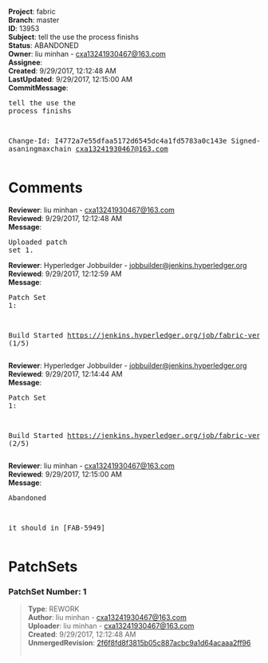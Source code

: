 <strong>Project</strong>: fabric<br><strong>Branch</strong>: master<br><strong>ID</strong>: 13953<br><strong>Subject</strong>: tell the use the process finishs<br><strong>Status</strong>: ABANDONED<br><strong>Owner</strong>: liu minhan - cxa13241930467@163.com<br><strong>Assignee</strong>:<br><strong>Created</strong>: 9/29/2017, 12:12:48 AM<br><strong>LastUpdated</strong>: 9/29/2017, 12:15:00 AM<br><strong>CommitMessage</strong>:<br><pre>tell the use the process finishs

Change-Id: I4772a7e55dfaa5172d6545dc4a1fd5783a0c143e
Signed-off-by: asaningmaxchain <cxa13241930467@163.com>
</pre><h1>Comments</h1><strong>Reviewer</strong>: liu minhan - cxa13241930467@163.com<br><strong>Reviewed</strong>: 9/29/2017, 12:12:48 AM<br><strong>Message</strong>: <pre>Uploaded patch set 1.</pre><strong>Reviewer</strong>: Hyperledger Jobbuilder - jobbuilder@jenkins.hyperledger.org<br><strong>Reviewed</strong>: 9/29/2017, 12:12:59 AM<br><strong>Message</strong>: <pre>Patch Set 1:

Build Started https://jenkins.hyperledger.org/job/fabric-verify-z/13051/ (1/5)</pre><strong>Reviewer</strong>: Hyperledger Jobbuilder - jobbuilder@jenkins.hyperledger.org<br><strong>Reviewed</strong>: 9/29/2017, 12:14:44 AM<br><strong>Message</strong>: <pre>Patch Set 1:

Build Started https://jenkins.hyperledger.org/job/fabric-verify-x86_64/17385/ (2/5)</pre><strong>Reviewer</strong>: liu minhan - cxa13241930467@163.com<br><strong>Reviewed</strong>: 9/29/2017, 12:15:00 AM<br><strong>Message</strong>: <pre>Abandoned

it should in [FAB-5949]</pre><h1>PatchSets</h1><h3>PatchSet Number: 1</h3><blockquote><strong>Type</strong>: REWORK<br><strong>Author</strong>: liu minhan - cxa13241930467@163.com<br><strong>Uploader</strong>: liu minhan - cxa13241930467@163.com<br><strong>Created</strong>: 9/29/2017, 12:12:48 AM<br><strong>UnmergedRevision</strong>: [2f6f8fd8f3815b05c887acbc9a1d64acaaa2ff96](https://github.com/hyperledger-gerrit-archive/fabric/commit/2f6f8fd8f3815b05c887acbc9a1d64acaaa2ff96)<br><br></blockquote>